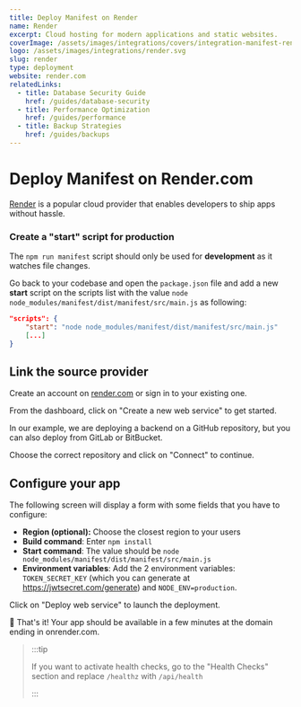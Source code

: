 ```yaml
---
title: Deploy Manifest on Render
name: Render
excerpt: Cloud hosting for modern applications and static websites.
coverImage: /assets/images/integrations/covers/integration-manifest-render.svg
logo: /assets/images/integrations/render.svg
slug: render
type: deployment
website: render.com
relatedLinks:
  - title: Database Security Guide
    href: /guides/database-security
  - title: Performance Optimization
    href: /guides/performance
  - title: Backup Strategies
    href: /guides/backups
---
```


# Deploy Manifest on Render.com

[Render](https://render.com) is a popular cloud provider that enables developers to ship apps without hassle.

### Create a "start" script for production

The `npm run manifest` script should only be used for **development** as it watches file changes.

Go back to your codebase and open the `package.json` file and add a new **start** script on the scripts list with the value `node node_modules/manifest/dist/manifest/src/main.js` as following:

```json title="package.json"
"scripts": {
    "start": "node node_modules/manifest/dist/manifest/src/main.js"
    [...]
}
```

## Link the source provider

Create an account on [render.com](https://render.com) or sign in to your existing one.

From the dashboard, click on "Create a new web service" to get started.

In our example, we are deploying a backend on a GitHub repository, but you can also deploy from GitLab or BitBucket.

Choose the correct repository and click on "Connect" to continue.

## Configure your app

The following screen will display a form with some fields that you have to configure:

- **Region (optional):** Choose the closest region to your users
- **Build command**: Enter `npm install`
- **Start command**: The value should be `node node_modules/manifest/dist/manifest/src/main.js`
- **Environment variables**: Add the 2 environment variables: `TOKEN_SECRET_KEY` (which you can generate at https://jwtsecret.com/generate) and `NODE_ENV=production`.

Click on "Deploy web service" to launch the deployment.

🎉 That's it! Your app should be available in a few minutes at the domain ending in onrender.com.

> :::tip
>
> If you want to activate health checks, go to the "Health Checks" section and replace `/healthz` with `/api/health`
>
> :::
